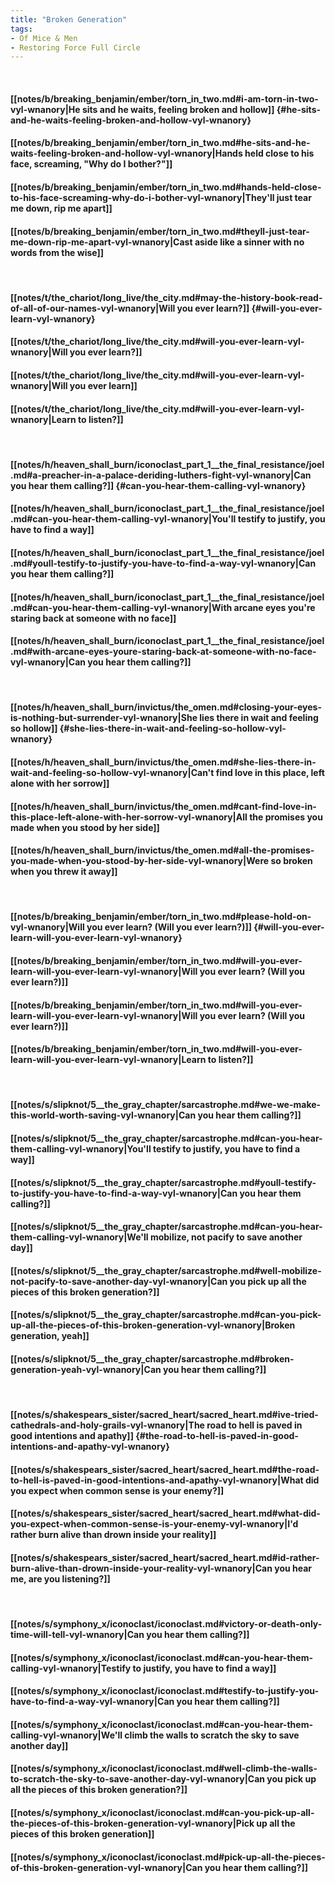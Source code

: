```yaml
---
title: "Broken Generation"
tags:
- Of Mice & Men
- Restoring Force Full Circle
---
```

&nbsp;
#### [[notes/b/breaking_benjamin/ember/torn_in_two.md#i-am-torn-in-two-vyl-wnanory|He sits and he waits, feeling broken and hollow]] {#he-sits-and-he-waits-feeling-broken-and-hollow-vyl-wnanory}
#### [[notes/b/breaking_benjamin/ember/torn_in_two.md#he-sits-and-he-waits-feeling-broken-and-hollow-vyl-wnanory|Hands held close to his face, screaming, "Why do I bother?"]]
#### [[notes/b/breaking_benjamin/ember/torn_in_two.md#hands-held-close-to-his-face-screaming-why-do-i-bother-vyl-wnanory|They'll just tear me down, rip me apart]]
#### [[notes/b/breaking_benjamin/ember/torn_in_two.md#theyll-just-tear-me-down-rip-me-apart-vyl-wnanory|Cast aside like a sinner with no words from the wise]]
&nbsp;
#### [[notes/t/the_chariot/long_live/the_city.md#may-the-history-book-read-of-all-of-our-names-vyl-wnanory|Will you ever learn?]] {#will-you-ever-learn-vyl-wnanory}
#### [[notes/t/the_chariot/long_live/the_city.md#will-you-ever-learn-vyl-wnanory|Will you ever learn?]]
#### [[notes/t/the_chariot/long_live/the_city.md#will-you-ever-learn-vyl-wnanory|Will you ever learn]]
#### [[notes/t/the_chariot/long_live/the_city.md#will-you-ever-learn-vyl-wnanory|Learn to listen?]]
&nbsp;
#### [[notes/h/heaven_shall_burn/iconoclast_part_1__the_final_resistance/joel.md#a-preacher-in-a-palace-deriding-luthers-fight-vyl-wnanory|Can you hear them calling?]] {#can-you-hear-them-calling-vyl-wnanory}
#### [[notes/h/heaven_shall_burn/iconoclast_part_1__the_final_resistance/joel.md#can-you-hear-them-calling-vyl-wnanory|You'll testify to justify, you have to find a way]]
#### [[notes/h/heaven_shall_burn/iconoclast_part_1__the_final_resistance/joel.md#youll-testify-to-justify-you-have-to-find-a-way-vyl-wnanory|Can you hear them calling?]]
#### [[notes/h/heaven_shall_burn/iconoclast_part_1__the_final_resistance/joel.md#can-you-hear-them-calling-vyl-wnanory|With arcane eyes you're staring back at someone with no face]]
#### [[notes/h/heaven_shall_burn/iconoclast_part_1__the_final_resistance/joel.md#with-arcane-eyes-youre-staring-back-at-someone-with-no-face-vyl-wnanory|Can you hear them calling?]]
&nbsp;
#### [[notes/h/heaven_shall_burn/invictus/the_omen.md#closing-your-eyes-is-nothing-but-surrender-vyl-wnanory|She lies there in wait and feeling so hollow]] {#she-lies-there-in-wait-and-feeling-so-hollow-vyl-wnanory}
#### [[notes/h/heaven_shall_burn/invictus/the_omen.md#she-lies-there-in-wait-and-feeling-so-hollow-vyl-wnanory|Can't find love in this place, left alone with her sorrow]]
#### [[notes/h/heaven_shall_burn/invictus/the_omen.md#cant-find-love-in-this-place-left-alone-with-her-sorrow-vyl-wnanory|All the promises you made when you stood by her side]]
#### [[notes/h/heaven_shall_burn/invictus/the_omen.md#all-the-promises-you-made-when-you-stood-by-her-side-vyl-wnanory|Were so broken when you threw it away]]
&nbsp;
#### [[notes/b/breaking_benjamin/ember/torn_in_two.md#please-hold-on-vyl-wnanory|Will you ever learn? (Will you ever learn?)]] {#will-you-ever-learn-will-you-ever-learn-vyl-wnanory}
#### [[notes/b/breaking_benjamin/ember/torn_in_two.md#will-you-ever-learn-will-you-ever-learn-vyl-wnanory|Will you ever learn? (Will you ever learn?)]]
#### [[notes/b/breaking_benjamin/ember/torn_in_two.md#will-you-ever-learn-will-you-ever-learn-vyl-wnanory|Will you ever learn? (Will you ever learn?)]]
#### [[notes/b/breaking_benjamin/ember/torn_in_two.md#will-you-ever-learn-will-you-ever-learn-vyl-wnanory|Learn to listen?]]
&nbsp;
#### [[notes/s/slipknot/5__the_gray_chapter/sarcastrophe.md#we-we-make-this-world-worth-saving-vyl-wnanory|Can you hear them calling?]]
#### [[notes/s/slipknot/5__the_gray_chapter/sarcastrophe.md#can-you-hear-them-calling-vyl-wnanory|You'll testify to justify, you have to find a way]]
#### [[notes/s/slipknot/5__the_gray_chapter/sarcastrophe.md#youll-testify-to-justify-you-have-to-find-a-way-vyl-wnanory|Can you hear them calling?]]
#### [[notes/s/slipknot/5__the_gray_chapter/sarcastrophe.md#can-you-hear-them-calling-vyl-wnanory|We'll mobilize, not pacify to save another day]]
#### [[notes/s/slipknot/5__the_gray_chapter/sarcastrophe.md#well-mobilize-not-pacify-to-save-another-day-vyl-wnanory|Can you pick up all the pieces of this broken generation?]]
#### [[notes/s/slipknot/5__the_gray_chapter/sarcastrophe.md#can-you-pick-up-all-the-pieces-of-this-broken-generation-vyl-wnanory|Broken generation, yeah]]
#### [[notes/s/slipknot/5__the_gray_chapter/sarcastrophe.md#broken-generation-yeah-vyl-wnanory|Can you hear them calling?]]
&nbsp;
#### [[notes/s/shakespears_sister/sacred_heart/sacred_heart.md#ive-tried-cathedrals-and-holy-grails-vyl-wnanory|The road to hell is paved in good intentions and apathy]] {#the-road-to-hell-is-paved-in-good-intentions-and-apathy-vyl-wnanory}
#### [[notes/s/shakespears_sister/sacred_heart/sacred_heart.md#the-road-to-hell-is-paved-in-good-intentions-and-apathy-vyl-wnanory|What did you expect when common sense is your enemy?]]
#### [[notes/s/shakespears_sister/sacred_heart/sacred_heart.md#what-did-you-expect-when-common-sense-is-your-enemy-vyl-wnanory|I'd rather burn alive than drown inside your reality]]
#### [[notes/s/shakespears_sister/sacred_heart/sacred_heart.md#id-rather-burn-alive-than-drown-inside-your-reality-vyl-wnanory|Can you hear me, are you listening?]]
&nbsp;
#### [[notes/s/symphony_x/iconoclast/iconoclast.md#victory-or-death-only-time-will-tell-vyl-wnanory|Can you hear them calling?]]
#### [[notes/s/symphony_x/iconoclast/iconoclast.md#can-you-hear-them-calling-vyl-wnanory|Testify to justify, you have to find a way]]
#### [[notes/s/symphony_x/iconoclast/iconoclast.md#testify-to-justify-you-have-to-find-a-way-vyl-wnanory|Can you hear them calling?]]
#### [[notes/s/symphony_x/iconoclast/iconoclast.md#can-you-hear-them-calling-vyl-wnanory|We'll climb the walls to scratch the sky to save another day]]
#### [[notes/s/symphony_x/iconoclast/iconoclast.md#well-climb-the-walls-to-scratch-the-sky-to-save-another-day-vyl-wnanory|Can you pick up all the pieces of this broken generation?]]
#### [[notes/s/symphony_x/iconoclast/iconoclast.md#can-you-pick-up-all-the-pieces-of-this-broken-generation-vyl-wnanory|Pick up all the pieces of this broken generation]]
#### [[notes/s/symphony_x/iconoclast/iconoclast.md#pick-up-all-the-pieces-of-this-broken-generation-vyl-wnanory|Can you hear them calling?]]

